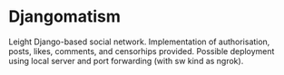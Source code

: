 # Djangomatism

Leight Django-based social network.
Implementation of authorisation, posts, likes, comments, and censorhips provided.
Possible deployment using local server and port forwarding (with sw kind as ngrok).